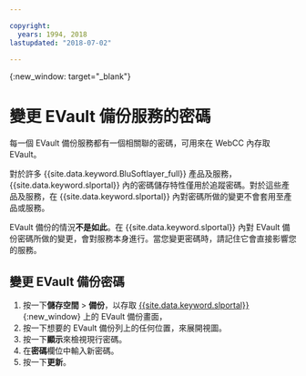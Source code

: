 ```yaml
---

copyright:
  years: 1994, 2018
lastupdated: "2018-07-02"

---
```

{:new_window: target="_blank"}

# 變更 EVault 備份服務的密碼

每一個 EVault 備份服務都有一個相關聯的密碼，可用來在 WebCC 內存取 EVault。 

對於許多 {{site.data.keyword.BluSoftlayer_full}} 產品及服務，{{site.data.keyword.slportal}} 內的密碼儲存特性僅用於追蹤密碼。對於這些產品及服務，在 {{site.data.keyword.slportal}} 內對密碼所做的變更不會套用至產品或服務。 

EVault 備份的情況**不是如此**。在 {{site.data.keyword.slportal}} 內對 EVault 備份密碼所做的變更，會對服務本身進行。當您變更密碼時，請記住它會直接影響您的服務。

## 變更 EVault 備份密碼

1. 按一下**儲存空間** > **備份**，以存取 [{{site.data.keyword.slportal}}](https://control.softlayer.com/){:new_window} 上的 EVault 備份畫面，
2. 按一下想要的 EVault 備份列上的任何位置，來展開視圖。
3. 按一下**顯示**來檢視現行密碼。
4. 在**密碼**欄位中輸入新密碼。
5. 按一下**更新**。
